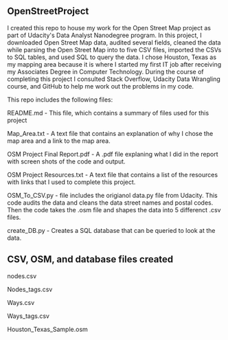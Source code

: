 ## OpenStreetProject
I created this repo to house my work for the Open Street Map project as part of Udacity's Data Analyst Nanodegree program. In this project, I downloaded Open Street Map data, audited several fields, cleaned the data while parsing the Open Street Map into to five CSV files, imported the CSVs to SQL tables, and used SQL to query the data. I chose Houston, Texas as my mapping area because it is where I started my first IT job after receiving my Associates Degree in Computer Technology. During the course of completing this project I consulted Stack Overflow, Udacity Data Wrangling course, and GitHub to help me work out the problems in my code.

This repo includes the following files:

README.md - This file, which contains a summary of files used for this project

Map_Area.txt - A text file that contains an explanation of why I chose the map area and a link to the map area.

OSM Project Final Report.pdf - A .pdf file explaning what I did in the report with screen shots of the code and output.

OSM Project Resources.txt - A text file that contains a list of the resources with links that I used to complete this project. 

OSM_To_CSV.py - file includes the origianol data.py file from Udacity. This code audits the data and cleans the data street names and postal codes.
Then the code takes the .osm file and shapes the data into 5 differenct .csv files.

create_DB.py - Creates a SQL database that can be queried to look at the data. 

## CSV, OSM, and database files created

nodes.csv 

Nodes_tags.csv 

Ways.csv 

Ways_tags.csv 

Houston_Texas_Sample.osm 


 
